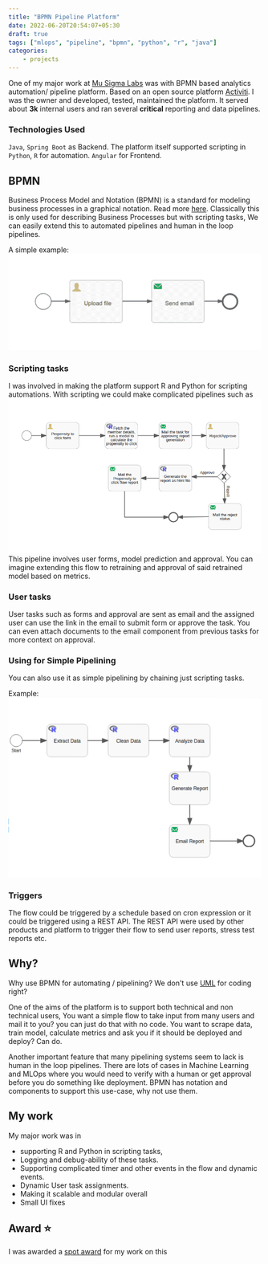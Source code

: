 ```yaml
---
title: "BPMN Pipeline Platform"
date: 2022-06-20T20:54:07+05:30
draft: true
tags: ["mlops", "pipeline", "bpmn", "python", "r", "java"]
categories:
    - projects
---
```

One of my major work at [Mu Sigma Labs](https://www.mu-sigma.com/our-platform/business-intelligence-services-innovation-lab) was with BPMN based analytics automation/ pipeline platform. Based on an open source platform [Activiti](https://www.activiti.org/). I was the owner and developed, tested, maintained the platform. 
It served about **3k** internal users and ran several **critical** reporting and data pipelines.
 
### Technologies Used
`Java`, `Spring Boot` as Backend. The platform itself supported scripting in `Python`, `R` for automation. `Angular` for Frontend.


## BPMN
Business Process Model and Notation (BPMN) is a standard for modeling business processes in a graphical notation. Read more [here](https://en.wikipedia.org/wiki/Business_Process_Model_and_Notation). Classically this is only used for describing Business Processes but with scripting tasks, We can easily extend this to automated pipelines and human in the loop pipelines.

A simple example:
![flow that takes input file and mails](/images/bpmn-pipeline-platform/simple-example.png)

### Scripting tasks
I was involved in making the platform support R and Python for scripting automations. With scripting we could make complicated pipelines such as 
![A propensity to click prediction flow](/images/bpmn-pipeline-platform/flow-example-1.png)
This pipeline involves user forms, model prediction and approval. You can imagine extending this flow to retraining and approval of said retrained model based on metrics.

### User tasks
User tasks such as forms and approval are sent as email and the assigned user can use the link in the email to submit form or approve the task. You can even attach documents to the email component from previous tasks for more context on approval.

### Using for Simple Pipelining
You can also use it as simple pipelining by chaining just scripting tasks.

Example: 
![A scraping pipeline with just scripting and email tasks](/images/bpmn-pipeline-platform/pipeline-example.png)

### Triggers
The flow could be triggered by a schedule based on cron expression or it could be triggered using a REST API. The REST API were used by other products and platform to trigger their flow to send user reports, stress test reports etc.

## Why?
Why use BPMN for automating / pipelining? We don't use [UML](https://en.wikipedia.org/wiki/Unified_Modeling_Language) for coding right?

One of the aims of the platform is to support both technical and non technical users, You want a simple flow to take input from many users and mail it to you? you can just do that with no code. You want to scrape data, train model, calculate metrics and ask you if it should be deployed and deploy? Can do.

Another important feature that many pipelining systems seem to lack is human in the loop pipelines. There are lots of cases in Machine Learning and MLOps where you would need to verify with a human or get approval before you do something like deployment. BPMN has notation and components to support this use-case, why not use them.

## My work
My major work was in 
- supporting R and Python in scripting tasks,
- Logging and debug-ability of these tasks. 
- Supporting complicated timer and other events in the flow and dynamic events. 
- Dynamic User task assignments.
- Making it scalable and modular overall
- Small UI fixes

## Award ⭐️
I was awarded a [spot award](/images/bpmn-pipeline-platform/spot_award_2.jpg) for my work on this



